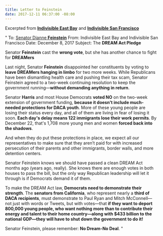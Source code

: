 ```yaml
---
title: Letter to Feinstein
date: 2017-12-11 06:37:00 -08:00
---
```


Excerpted from  [**Indivisible East Bay**](https://indivisibleeb.org/) and [**Indivisible San Francisco**](http://www.indivisiblesf.org/)

"  To: [Senator Dianne **Feinstein**](https://www.feinstein.senate.gov/public/)
From: Indivisible East Bay and Indivisible San Francisco
Date: December 8, 2017
Subject: The **DREAM Act Pledge**

Senator **Feinstein** cast the **wrong vote**, but she has another chance to fight for **DREAMers**

Last night, Senator **Feinstein** disappointed her constituents by voting to **leave DREAMers hanging in limbo** for two more weeks. While Republicans have been dismantling health care and pushing their tax scam, Senator Feinstein agreed to a two-week continuing resolution to keep the government running—**without demanding anything in return**.

Senator **Harris** and most House Democrats **voted NO** on the two-week extension of government funding, **because it doesn't include much-needed protections for DACA youth**. More of these young people are losing their status every day, and all of them are living in fear of losing it soon. **Each day's delay means 122 immigrants lose their work permits**. By December 22, that's 1,708 more young men and women **forced back into the shadows**.

And when they do put these protections in place, we expect all our representatives to make sure that they aren’t paid for with increased persecution of their parents and other immigrants, border walls, and more detention centers.

Senator Feinstein knows we should have passed a clean DREAM Act months ago (years ago, really). She knows there are enough votes in both houses to pass the bill, but the only way Republican leadership will let it through is if Democrats demand it of them.

To make the DREAM Act law, **Democrats need to demonstrate their strength**. The **senators from California**, who represent nearly a **third of DACA recipients**, must demonstrate to Paul Ryan and Mitch McConnell—not just with words or Tweets, but with votes—that **if they want to deport 800,000 young people, who want nothing more than to contribute their energy and talent to their home country—along with $433 billion to the national GDP—they will have to shut down the government to do it!**

Senator Feinstein, please remember: **No Dream-No Deal**.  "